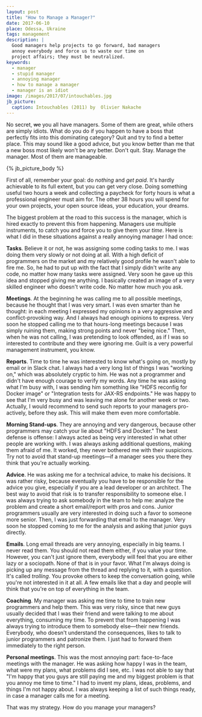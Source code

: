 ```yaml
---
layout: post
title: "How to Manage a Manager?"
date: 2017-06-10
place: Odessa, Ukraine
tags: management
description: |
  Good managers help projects to go forward, bad managers
  annoy everybody and force us to waste our time on
  project affairs; they must be neutralized.
keywords:
  - manager
  - stupid manager
  - annoying manager
  - how to manage a manager
  - manager is an idiot
image: /images/2017/07/intouchables.jpg
jb_picture:
  caption: Intouchables (2011) by  Olivier Nakache
---
```


No secret, <del>we</del> you all have managers. Some of them are
great, while others are simply idiots. What do you do if you happen
to have a boss that perfectly fits into this dominating category?
Quit and try to find a better place. This may sound like a good
advice, but you know better than me that a new boss most likely won't
be any better. Don't quit. Stay. Manage the manager. Most of them are
manageable.

<!--more-->

{% jb_picture_body %}

First of all, remember your goal: do _nothing_ and _get paid_. It's hardly
achievable to its full extent, but you can get very close.
Doing something useful two hours a week and collecting a paycheck
for forty hours is what a professional engineer must aim for. The other
38 hours you will spend for your own projects, your open source
ideas, your education, your dreams.

The biggest problem at the road to this success is the manager, which
is hired exactly to prevent this from happening. Managers use multiple
instruments, to catch you and force you to give them your _time_. Here
is what I did in these situations against a really annoying
manager I had once:

**Tasks**.
Believe it or not, he was assigning some coding tasks to me.
I was doing them very slowly or not doing at all. With a high
deficit of programmers on the market and my relatively good profile
he wasn't able to fire me. So, he had to put up with the fact that I
simply didn't write any code, no matter how many tasks were assigned. Very
soon he gave up this idea and stopped giving me anything. I basically
created an image of a very skilled engineer who doesn't write code. No matter
how much you ask.

**Meetings**.
At the beginning he was calling me to all possible meetings,
because he thought that I was very smart. I was even smarter than he thought:
in each meeting I expressed my opinions in a very aggressive and conflict-provoking
way. And I always had enough opinions to express. Very soon he stopped
calling me to that hours-long meetings because I was simply ruining them,
making strong points and never "being nice." Then, when he was not
calling, I was pretending to look offended, as if I was so interested
to contribute and they were ignoring me. Guilt is a very powerful management
instrument, you know.

**Reports**.
Time to time he was interested to know what's going on, mostly
by email or in Slack chat. I always had a very long list of things I was
"working on," which was absolutely cryptic to him. He was not a programmer
and didn't have enough courage to verify my words. Any time he was
asking what I'm busy with, I was sending him something like
"HDFS reconfig for Docker image" or "Integration tests for JAX-RS endpoints."
He was happy to see that I'm very busy and was leaving me alone for another
week or two. Actually, I would recommend to send such reports to your managers
pro-actively, before they ask. This will make them even more comfortable.

**Morning Stand-ups**.
They are annoying and very dangerous, because
other programmers may catch your lie about "HDFS and Docker." The best
defense is offense: I always acted as being very interested in what other
people are working with. I was always asking additional questions, making
them afraid of me. It worked, they never bothered me with their suspicions.
Try not to avoid that stand-up meetings&mdash;if a manager sees you there
they think that you're actually working.

**Advice**.
He was asking me for a technical advice, to make his decisions. It was
rather risky, because eventually you have to be responsible for the
advice you give, especially if you are a lead developer or an architect.
The best way to avoid that risk is to transfer responsibility to someone else.
I was always trying to ask somebody in the team to help me: analyze the
problem and create a short email/report with pros and cons. Junior programmers
usually are very interested in doing such a favor to someone more senior.
Then, I was just forwarding that email to the manager. Very soon he stopped
coming to me for the analysis and asking that junior guys directly.

**Emails**.
Long email threads are very annoying, especially in big teams. I never read
them. You should not read them either, if you value your time. However,
you can't just ignore them, everybody will feel that you are either
lazy or a sociopath. None of that is in your favor. What I'm always doing
is picking up any message from the thread and replying to it, with a question.
It's called _trolling_. You provoke others to keep the conversation going,
while you're not interested in it at all. A few emails like that a day and
people will think that you're on top of everything in the team.

**Coaching**.
My manager was asking me time to time to train new programmers and help them. This was
very risky, since that new guys usually decided that I was their friend and
were talking to me about everything, consuming my time. To prevent that
from happening I was always trying to introduce them to somebody else&mdash;their
new friends. Everybody, who doesn't understand the consequences,
likes to talk to junior programmers and patronize them. I just had to forward
them immediately to the right person.

**Personal meetings**.
This was the most annoying part: face-to-face meetings with the manager. He
was asking how happy I was in the team, what were my plans, what problems
did I see, etc. I was not able to say that "I'm happy that you guys are
still paying me and my biggest problem is that you annoy me time to time."
I had to invent my plans, ideas, problems, and things I'm not happy about.
I was always keeping a list of such things ready, in case a manager calls
me for a meeting.

That was my strategy. How do you manage your managers?

